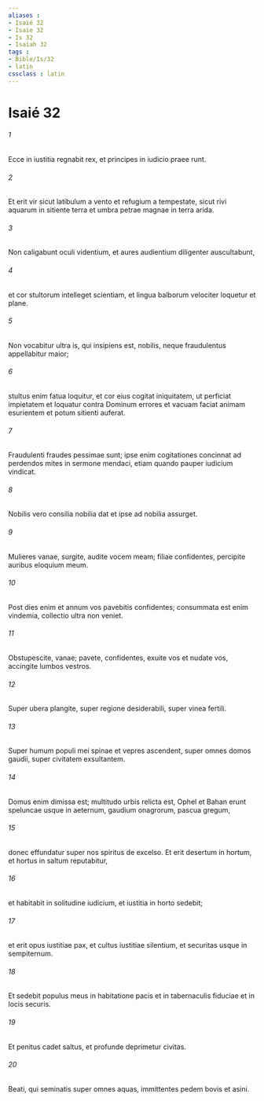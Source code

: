 ```yaml
---
aliases : 
- Isaié 32
- Isaïe 32
- Is 32
- Isaiah 32
tags : 
- Bible/Is/32
- latin
cssclass : latin
---
```


# Isaié 32

###### 1
Ecce in iustitia regnabit rex, et principes in iudicio praee runt.
###### 2
Et erit vir sicut latibulum a vento et refugium a tempestate, sicut rivi aquarum in sitiente terra et umbra petrae magnae in terra arida.
###### 3
Non caligabunt oculi videntium, et aures audientium diligenter auscultabunt,
###### 4
et cor stultorum intelleget scientiam, et lingua balborum velociter loquetur et plane.
###### 5
Non vocabitur ultra is, qui insipiens est, nobilis, neque fraudulentus appellabitur maior;
###### 6
stultus enim fatua loquitur, et cor eius cogitat iniquitatem, ut perficiat impietatem et loquatur contra Dominum errores et vacuam faciat animam esurientem et potum sitienti auferat.
###### 7
Fraudulenti fraudes pessimae sunt; ipse enim cogitationes concinnat ad perdendos mites in sermone mendaci, etiam quando pauper iudicium vindicat.
###### 8
Nobilis vero consilia nobilia dat et ipse ad nobilia assurget.
###### 9
Mulieres vanae, surgite, audite vocem meam; filiae confidentes, percipite auribus eloquium meum.
###### 10
Post dies enim et annum vos pavebitis confidentes; consummata est enim vindemia, collectio ultra non veniet.
###### 11
Obstupescite, vanae; pavete, confidentes, exuite vos et nudate vos, accingite lumbos vestros.
###### 12
Super ubera plangite, super regione desiderabili, super vinea fertili.
###### 13
Super humum populi mei spinae et vepres ascendent, super omnes domos gaudii, super civitatem exsultantem.
###### 14
Domus enim dimissa est; multitudo urbis relicta est, Ophel et Bahan erunt speluncae usque in aeternum, gaudium onagrorum, pascua gregum,
###### 15
donec effundatur super nos spiritus de excelso. Et erit desertum in hortum, et hortus in saltum reputabitur,
###### 16
et habitabit in solitudine iudicium, et iustitia in horto sedebit;
###### 17
et erit opus iustitiae pax, et cultus iustitiae silentium, et securitas usque in sempiternum.
###### 18
Et sedebit populus meus in habitatione pacis et in tabernaculis fiduciae et in locis securis.
###### 19
Et penitus cadet saltus, et profunde deprimetur civitas.
###### 20
Beati, qui seminatis super omnes aquas, immittentes pedem bovis et asini.
